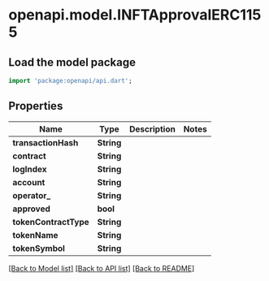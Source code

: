 # openapi.model.INFTApprovalERC1155

## Load the model package

```dart
import 'package:openapi/api.dart';
```

## Properties

| Name                  | Type       | Description | Notes |
| --------------------- | ---------- | ----------- | ----- |
| **transactionHash**   | **String** |             |       |
| **contract**          | **String** |             |       |
| **logIndex**          | **String** |             |       |
| **account**           | **String** |             |       |
| **operator\_**        | **String** |             |       |
| **approved**          | **bool**   |             |       |
| **tokenContractType** | **String** |             |       |
| **tokenName**         | **String** |             |       |
| **tokenSymbol**       | **String** |             |       |

[\[Back to Model list\]](./#documentation-for-models) [\[Back to API list\]](./#documentation-for-api-endpoints) [\[Back to README\]](./)
